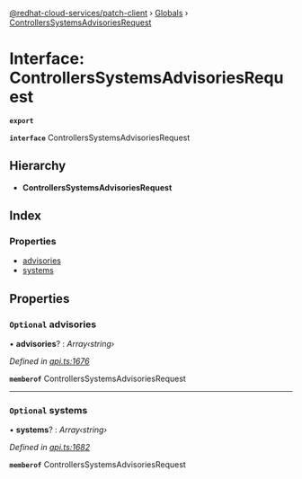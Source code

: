 [@redhat-cloud-services/patch-client](../README.md) › [Globals](../globals.md) › [ControllersSystemsAdvisoriesRequest](controllerssystemsadvisoriesrequest.md)

# Interface: ControllersSystemsAdvisoriesRequest

**`export`** 

**`interface`** ControllersSystemsAdvisoriesRequest

## Hierarchy

* **ControllersSystemsAdvisoriesRequest**

## Index

### Properties

* [advisories](controllerssystemsadvisoriesrequest.md#optional-advisories)
* [systems](controllerssystemsadvisoriesrequest.md#optional-systems)

## Properties

### `Optional` advisories

• **advisories**? : *Array‹string›*

*Defined in [api.ts:1676](https://github.com/RedHatInsights/javascript-clients/blob/77019e3d/packages/patch/api.ts#L1676)*

**`memberof`** ControllersSystemsAdvisoriesRequest

___

### `Optional` systems

• **systems**? : *Array‹string›*

*Defined in [api.ts:1682](https://github.com/RedHatInsights/javascript-clients/blob/77019e3d/packages/patch/api.ts#L1682)*

**`memberof`** ControllersSystemsAdvisoriesRequest
